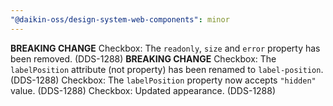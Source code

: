 ```yaml
---
"@daikin-oss/design-system-web-components": minor
---
```


**BREAKING CHANGE** Checkbox: The `readonly`, `size` and `error` property has been removed. (DDS-1288)
**BREAKING CHANGE** Checkbox: The `labelPosition` attribute (not property) has been renamed to `label-position`. (DDS-1288)
Checkbox: The `labelPosition` property now accepts `"hidden"` value. (DDS-1288)
Checkbox: Updated appearance. (DDS-1288)
